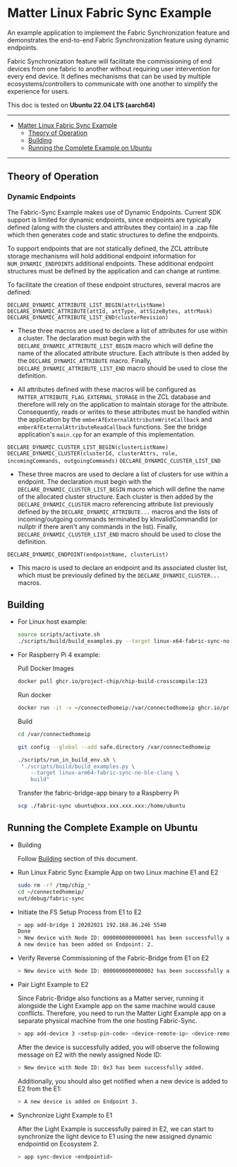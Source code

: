 # Matter Linux Fabric Sync Example

An example application to implement the Fabric Synchronization feature and
demonstrates the end-to-end Fabric Synchronization feature using dynamic
endpoints.

Fabric Synchronization feature will facilitate the commissioning of end devices
from one fabric to another without requiring user intervention for every end
device. It defines mechanisms that can be used by multiple
ecosystems/controllers to communicate with one another to simplify the
experience for users.

This doc is tested on **Ubuntu 22.04 LTS (aarch64)**

<hr>

-   [Matter Linux Fabric Sync Example](#matter-linux-fabric-sync-example)
    -   [Theory of Operation](#theory-of-operation)
    -   [Building](#building)
    -   [Running the Complete Example on Ubuntu](#running-the-complete-example-on-ubuntu)

<hr>

## Theory of Operation

### Dynamic Endpoints

The Fabric-Sync Example makes use of Dynamic Endpoints. Current SDK support is
limited for dynamic endpoints, since endpoints are typically defined (along with
the clusters and attributes they contain) in a .zap file which then generates
code and static structures to define the endpoints.

To support endpoints that are not statically defined, the ZCL attribute storage
mechanisms will hold additional endpoint information for `NUM_DYNAMIC_ENDPOINTS`
additional endpoints. These additional endpoint structures must be defined by
the application and can change at runtime.

To facilitate the creation of these endpoint structures, several macros are
defined:

`DECLARE_DYNAMIC_ATTRIBUTE_LIST_BEGIN(attrListName)`
`DECLARE_DYNAMIC_ATTRIBUTE(attId, attType, attSizeBytes, attrMask)`
`DECLARE_DYNAMIC_ATTRIBUTE_LIST_END(clusterRevision)`

-   These three macros are used to declare a list of attributes for use within a
    cluster. The declaration must begin with the
    `DECLARE_DYNAMIC_ATTRIBUTE_LIST_BEGIN` macro which will define the name of
    the allocated attribute structure. Each attribute is then added by the
    `DECLARE_DYNAMIC_ATTRIBUTE` macro. Finally,
    `DECLARE_DYNAMIC_ATTRIBUTE_LIST_END` macro should be used to close the
    definition.

-   All attributes defined with these macros will be configured as
    `MATTER_ATTRIBUTE_FLAG_EXTERNAL_STORAGE` in the ZCL database and therefore
    will rely on the application to maintain storage for the attribute.
    Consequently, reads or writes to these attributes must be handled within the
    application by the `emberAfExternalAttributeWriteCallback` and
    `emberAfExternalAttributeReadCallback` functions. See the bridge
    application's `main.cpp` for an example of this implementation.

`DECLARE_DYNAMIC_CLUSTER_LIST_BEGIN(clusterListName)`
`DECLARE_DYNAMIC_CLUSTER(clusterId, clusterAttrs, role, incomingCommands, outgoingCommands)`
`DECLARE_DYNAMIC_CLUSTER_LIST_END`

-   These three macros are used to declare a list of clusters for use within a
    endpoint. The declaration must begin with the
    `DECLARE_DYNAMIC_CLUSTER_LIST_BEGIN` macro which will define the name of the
    allocated cluster structure. Each cluster is then added by the
    `DECLARE_DYNAMIC_CLUSTER` macro referencing attribute list previously
    defined by the `DECLARE_DYNAMIC_ATTRIBUTE...` macros and the lists of
    incoming/outgoing commands terminated by kInvalidCommandId (or nullptr if
    there aren't any commands in the list). Finally,
    `DECLARE_DYNAMIC_CLUSTER_LIST_END` macro should be used to close the
    definition.

`DECLARE_DYNAMIC_ENDPOINT(endpointName, clusterList)`

-   This macro is used to declare an endpoint and its associated cluster list,
    which must be previously defined by the `DECLARE_DYNAMIC_CLUSTER...` macros.

## Building

-   For Linux host example:

    ```sh
    source scripts/activate.sh
    ./scripts/build/build_examples.py --target linux-x64-fabric-sync-no-ble build
    ```

-   For Raspberry Pi 4 example:

    Pull Docker Images

    ```sh
    docker pull ghcr.io/project-chip/chip-build-crosscompile:123
    ```

    Run docker

    ```sh
    docker run -it -v ~/connectedhomeip:/var/connectedhomeip ghcr.io/project-chip/chip-build-crosscompile:123 /bin/bash
    ```

    Build

    ```sh
    cd /var/connectedhomeip

    git config --global --add safe.directory /var/connectedhomeip

    ./scripts/run_in_build_env.sh \
     "./scripts/build/build_examples.py \
        --target linux-arm64-fabric-sync-no-ble-clang \
        build"
    ```

    Transfer the fabric-bridge-app binary to a Raspberry Pi

    ```sh
    scp ./fabric-sync ubuntu@xxx.xxx.xxx.xxx:/home/ubuntu
    ```

## Running the Complete Example on Ubuntu

-   Building

    Follow [Building](#building) section of this document.

-   Run Linux Fabric Sync Example App on two Linux machine E1 and E2

    ```sh
    sudo rm -rf /tmp/chip_*
    cd ~/connectedhomeip/
    out/debug/fabric-sync
    ```

-   Initiate the FS Setup Process from E1 to E2

    ```sh
    > app add-bridge 1 20202021 192.168.86.246 5540
    Done
    > New device with Node ID: 0000000000000001 has been successfully added.
    A new device has been added on Endpoint: 2.
    ```

-   Verify Reverse Commissioning of the Fabric-Bridge from E1 on E2

    ```sh
    > New device with Node ID: 0000000000000002 has been successfully added.
    ```

-   Pair Light Example to E2

    Since Fabric-Bridge also functions as a Matter server, running it alongside
    the Light Example app on the same machine would cause conflicts. Therefore,
    you need to run the Matter Light Example app on a separate physical machine
    from the one hosting Fabric-Sync.

    ```sh
    > app add-device 3 <setup-pin-code> <device-remote-ip> <device-remote-port>
    ```

    After the device is successfully added, you will observe the following
    message on E2 with the newly assigned Node ID:

    ```sh
    > New device with Node ID: 0x3 has been successfully added.
    ```

    Additionally, you should also get notified when a new device is added to E2
    from the E1:

    ```sh
    > A new device is added on Endpoint 3.
    ```

-   Synchronize Light Example to E1

    After the Light Example is successfully paired in E2, we can start to
    synchronize the light device to E1 using the new assigned dynamic endpointid
    on Ecosystem 2.

    ```sh
    > app sync-device <endpointid>
    ```
